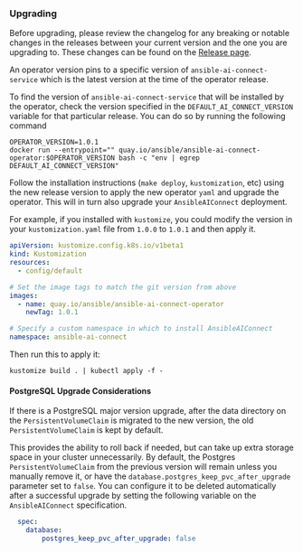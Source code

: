 ### Upgrading

Before upgrading, please review the changelog for any breaking or notable changes in the releases between your current version and the one you are upgrading to. These changes can be found on the [Release page](https://github.com/ansible/ansible-ai-connect-operator/releases).


An operator version pins to a specific version of `ansible-ai-connect-service` which is the latest version at the time of the operator release.

To find the version of `ansible-ai-connect-service` that will be installed by the operator, check the version specified in the `DEFAULT_AI_CONNECT_VERSION` variable for that particular release. You can do so by running the following command

```shell
OPERATOR_VERSION=1.0.1
docker run --entrypoint="" quay.io/ansible/ansible-ai-connect-operator:$OPERATOR_VERSION bash -c "env | egrep DEFAULT_AI_CONNECT_VERSION"
```

Follow the installation instructions (`make deploy`, `kustomization`, etc) using the new release version to apply the new operator `yaml` and upgrade the operator. This will in turn also upgrade your `AnsibleAIConnect` deployment.

For example, if you installed with `kustomize`, you could modify the version in your `kustomization.yaml` file from `1.0.0` to `1.0.1` and then apply it.

```yaml
apiVersion: kustomize.config.k8s.io/v1beta1
kind: Kustomization
resources:
  - config/default

# Set the image tags to match the git version from above
images:
  - name: quay.io/ansible/ansible-ai-connect-operator
    newTag: 1.0.1

# Specify a custom namespace in which to install AnsibleAIConnect
namespace: ansible-ai-connect
```

Then run this to apply it:

```
kustomize build . | kubectl apply -f -
```

#### PostgreSQL Upgrade Considerations

If there is a PostgreSQL major version upgrade, after the data directory on the `PersistentVolumeClaim` is migrated to the new version, the old `PersistentVolumeClaim` is kept by default.

This provides the ability to roll back if needed, but can take up extra storage space in your cluster unnecessarily. By default, the Postgres `PersistentVolumeClaim` from the previous version will remain unless you manually remove it, or have the `database.postgres_keep_pvc_after_upgrade` parameter set to `false`. You can configure it to be deleted automatically
after a successful upgrade by setting the following variable on the `AnsibleAIConnect` specification.

```yaml
  spec:
    database:
        postgres_keep_pvc_after_upgrade: false
```